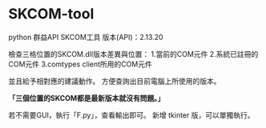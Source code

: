# SKCOM-tool
python 群益API SKCOM工具
版本(API)：2.13.20

檢查三格位置的SKCOM.dll版本差異與位置：
1.當前的COM元件
2.系統已註冊的COM元件
3.comtypes client所用的COM元件

並且給予相對應的建議動作。
方便查詢出目前電腦上所使用的版本。

**「三個位置的SKCOM都是最新版本就沒有問題。」**

若不需要GUI，執行「F.py」，查看輸出即可。
新增 tkinter 版，可以單獨執行。
